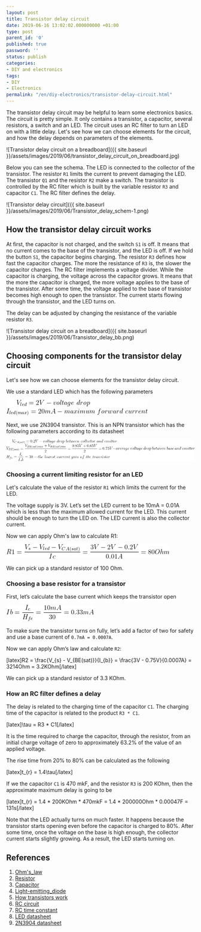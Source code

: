 ```yaml
---
layout: post
title: Transistor delay circuit
date: 2019-06-16 13:02:02.000000000 +01:00
type: post
parent_id: '0'
published: true
password: ''
status: publish
categories:
- DIY and electronics
tags:
- DIY
- Electronics
permalink: "/en/diy-electronics/transistor-delay-circuit.html"
---
```

The transistor delay circuit may be helpful to learn some electronics basics. The circuit is pretty simple. It only contains a transistor, a capacitor, several resistors, a switch and an LED. The circuit uses an RC filter to turn an LED on with a little delay. Let's see how we can choose elements for the circuit, and how the delay depends on parameters of the elements.

![Transistor delay circuit on a breadboard]({{ site.baseurl }}/assets/images/2019/06/transistor_delay_circuit_on_breadboard.jpg)

Below you can see the schema. The LED is connected to the collector of the transistor. The resistor `R1` limits the current to prevent damaging the LED. The transistor `Q1` and the resistor `R2` make a switch. The transistor is controlled by the RC filter which is built by the variable resistor `R3` and capacitor `C1`. The RC filter defines the delay.

![Transistor delay circuit]({{ site.baseurl }}/assets/images/2019/06/Transistor_delay_schem-1.png)

## How the transistor delay circuit works

At first, the capacitor is not charged, and the switch `S1` is off. It means that no current comes to the base of the transistor, and the LED is off. If we hold the button `S1`, the capacitor begins charging. The resistor `R3` defines how fast the capacitor charges. The more the resistance of `R3` is, the slower the capacitor charges. The RC filter implements a voltage divider. While the capacitor is charging, the voltage across the capacitor grows. It means that the more the capacitor is charged, the more voltage applies to the base of the transistor. After some time, the voltage applied to the base of transistor becomes high enough to open the transistor. The current starts flowing through the transistor, and the LED turns on.

The delay can be adjusted by changing the resistance of the variable resistor `R3`.

![Transistor delay circuit on a breadboard]({{ site.baseurl }}/assets/images/2019/06/Transistor_delay_bb.png)

## Choosing components for the transistor delay circuit

Let's see how we can choose elements for the transistor delay circuit.

We use a standard LED which has the following parameters

![calculations](./2019-06-16-transistor-delay-circuit_1.gif)

Next, we use 2N3904 transistor. This is an NPN transistor which has the following parameters according to its datasheet

![calculations](./2019-06-16-transistor-delay-circuit_2.gif)

### Choosing a current limiting resistor for an LED 

Let's calculate the value of the resistor `R1` which limits the current for the LED.

The voltage supply is 3V. Let’s set the LED current to be 10mA = 0.01A which is less than the maximum allowed current for the LED. This current should be enough to turn the LED on. The LED current is also the collector current.

Now we can apply Ohm's law to calculate R1:

![calculations](./2019-06-16-transistor-delay-circuit_3.gif)

We can pick up a standard resistor of 100 Ohm.

### Choosing a base resistor for a transistor

First, let’s calculate the base current which keeps the transistor open

![calculations](./2019-06-16-transistor-delay-circuit_4.gif)

To make sure the transistor turns on fully, let’s add a factor of two for safety and use a base current of `0.7mA = 0.0007A`.

Now we can apply Ohm’s law and calculate `R2`:

[latex]R2 = \frac{V\_{s} - V\_{BE(sat)}}{I\_{b}} = \frac{3V - 0.75V}{0.0007A} = 3214Ohm = 3.2KOhm[/latex]

We can pick up a standard resistor of 3.3 KOhm.

### How an RC filter defines a delay

The delay is related to the charging time of the capacitor `C1`. The charging time of the capacitor is related to the product `R3 * C1`.

[latex]\tau = R3 \* C1[/latex]

It is the time required to charge the capacitor, through the resistor, from an initial charge voltage of zero to approximately 63.2% of the value of an applied voltage.

The rise time from 20% to 80% can be calculated as the following

[latex]t\_{r} = 1.4\tau[/latex]

If we the capacitor `C1` is 470 mkF, and the resistor `R3` is 200 KOhm, then the approximate maximum delay is going to be

[latex]t\_{r} = 1.4 \* 200KOhm \* 470mkF = 1.4 \* 200000Ohm \* 0.00047F = 131s[/latex]

Note that the LED actually turns on much faster. It happens because the transistor starts opening even before the capacitor is charged to 80%. After some time, once the voltage on the base is high enough, the collector current starts slightly growing. As a result, the LED starts turning on.

## References

1. [Ohm's\_law](https://en.wikipedia.org/wiki/Ohm%27s_law)
2. [Resistor](https://en.wikipedia.org/wiki/Resistor)
3. [Capacitor](https://en.wikipedia.org/wiki/Capacitor)
4. [Light-emitting\_diode](https://en.wikipedia.org/wiki/Light-emitting_diode)
5. [How transistors work](https://www.build-electronic-circuits.com/how-transistors-work/)
6. [RC circuit](https://en.wikipedia.org/wiki/RC_circuit)
7. [RC time constant](https://en.wikipedia.org/wiki/RC_time_constant)
8. [LED datasheet](https://www.sparkfun.com/datasheets/Components/YSL-R596CR3G4B5C-C10.pdf)
9. [2N3904 datasheet](https://www.onsemi.com/pub/Collateral/2N3903-D.PDF)

